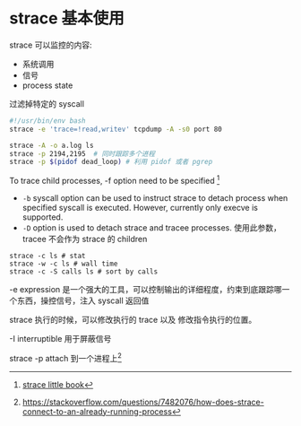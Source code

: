 # strace 基本使用

strace 可以监控的内容:
- 系统调用
- 信号
- process state

过滤掉特定的 syscall
```sh
#!/usr/bin/env bash
strace -e 'trace=!read,writev' tcpdump -A -s0 port 80
```

```sh
strace -A -o a.log ls
strace -p 2194,2195  # 同时跟踪多个进程
strace -p $(pidof dead_loop) # 利用 pidof 或者 pgrep
```

To trace child processes, -f option need to be specified [^1]
- `-b` syscall option can be used to instruct strace to detach process when specified syscall is executed. However, currently only execve is supported.
- `-D` option is used to detach strace and tracee processes. 使用此参数，tracee 不会作为 strace 的 children
```plain
strace -c ls # stat
strace -w -c ls # wall time
strace -c -S calls ls # sort by calls
```

-e expression 是一个强大的工具，可以控制输出的详细程度，约束到底跟踪哪一个东西，操控信号，注入 syscall 返回值

strace 执行的时候，可以修改执行的 trace 以及 修改指令执行的位置。

-I interruptible 用于屏蔽信号

strace -p <PID> attach 到一个进程上[^2]

[^1]: [strace little book](https://github.com/NanXiao/strace-little-book)

[^2]: https://stackoverflow.com/questions/7482076/how-does-strace-connect-to-an-already-running-process
